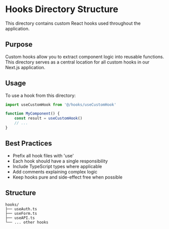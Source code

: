 # Hooks Directory Structure

This directory contains custom React hooks used throughout the application.

## Purpose

Custom hooks allow you to extract component logic into reusable functions. This directory serves as a central location for all custom hooks in our Next.js application.

## Usage

To use a hook from this directory:

```javascript
import useCustomHook from '@/hooks/useCustomHook'

function MyComponent() {
	const result = useCustomHook()
	// ...
}
```

## Best Practices

- Prefix all hook files with 'use'
- Each hook should have a single responsibility
- Include TypeScript types where applicable
- Add comments explaining complex logic
- Keep hooks pure and side-effect free when possible

## Structure

```
hooks/
├── useAuth.ts
├── useForm.ts
├── useAPI.ts
└── ... other hooks
```
